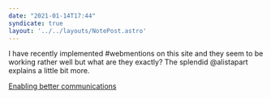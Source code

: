 ```yaml
---
date: "2021-01-14T17:44"
syndicate: true
layout: '../../layouts/NotePost.astro'
---
```


I have recently implemented #webmentions on this site and they seem to be working rather well but what are they exactly? The splendid @alistapart explains a little bit more.

[Enabling better communications](https://alistapart.com/article/webmentions-enabling-better-communication-on-the-internet/)